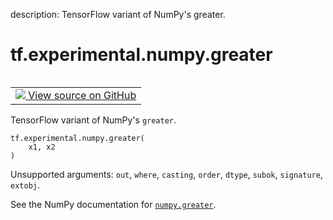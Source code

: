 description: TensorFlow variant of NumPy's greater.

<div itemscope itemtype="http://developers.google.com/ReferenceObject">
<meta itemprop="name" content="tf.experimental.numpy.greater" />
<meta itemprop="path" content="Stable" />
</div>

# tf.experimental.numpy.greater

<!-- Insert buttons and diff -->

<table class="tfo-notebook-buttons tfo-api nocontent" align="left">
<td>
  <a target="_blank" href="https://github.com/tensorflow/tensorflow/blob/r2.4/tensorflow/python/ops/numpy_ops/np_math_ops.py#L1005-L1007">
    <img src="https://www.tensorflow.org/images/GitHub-Mark-32px.png" />
    View source on GitHub
  </a>
</td>
</table>



TensorFlow variant of NumPy's `greater`.

<pre class="devsite-click-to-copy prettyprint lang-py tfo-signature-link">
<code>tf.experimental.numpy.greater(
    x1, x2
)
</code></pre>



<!-- Placeholder for "Used in" -->

Unsupported arguments: `out`, `where`, `casting`, `order`, `dtype`, `subok`, `signature`, `extobj`.

See the NumPy documentation for [`numpy.greater`](https://numpy.org/doc/1.16/reference/generated/numpy.greater.html).